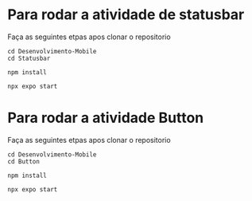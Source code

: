 # Para rodar a atividade de statusbar #
Faça as seguintes etpas apos clonar o repositorio
```
cd Desenvolvimento-Mobile
cd Statusbar
```
```
npm install
```
```
npx expo start
```
# Para rodar a atividade Button #
Faça as seguintes etpas apos clonar o repositorio
```
cd Desenvolvimento-Mobile
cd Button
```
```
npm install
```
```
npx expo start
```
